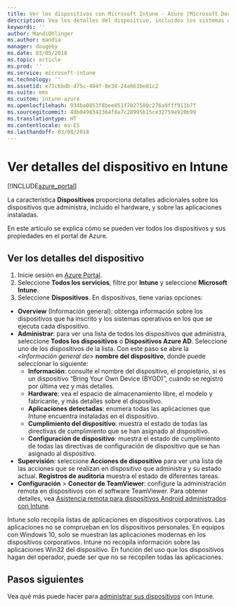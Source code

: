 ```yaml
---
title: Ver los dispositivos con Microsoft Intune - Azure |Microsoft Docs
description: Vea los detalles del dispositivo, incluidos los sistemas operativos, el espacio de almacenamiento, la fabricación y el modelo, y mucho más. Obtenga una lista de las aplicaciones instaladas, compruebe las directivas de cumplimiento, configure TeamViewer y más con Microsoft Intune en Azure. El procedimiento es similar a ver el inventario de los dispositivos que administra.
keywords: ''
author: MandiOhlinger
ms.author: mandia
manager: dougeby
ms.date: 03/05/2018
ms.topic: article
ms.prod: ''
ms.service: microsoft-intune
ms.technology: ''
ms.assetid: e71c6bdb-d75c-404f-8e38-24a663be81c2
ms.suite: ems
ms.custom: intune-azure
ms.openlocfilehash: 934ba0853f8bee851f7027580c276a9fff911b7f
ms.sourcegitcommit: 4db0498342364f8a7c28995b15ce32759e920b99
ms.translationtype: HT
ms.contentlocale: es-ES
ms.lasthandoff: 03/08/2018
---
```

# <a name="see-device-details-in-intune"></a>Ver detalles del dispositivo en Intune

[!INCLUDE[azure_portal](./includes/azure_portal.md)]

La característica **Dispositivos** proporciona detalles adicionales sobre los dispositivos que administra, incluido el hardware, y sobre las aplicaciones instaladas. 

En este artículo se explica cómo se pueden ver todos los dispositivos y sus propiedades en el portal de Azure.

## <a name="view-your-device-details"></a>Ver los detalles del dispositivo

1. Inicie sesión en [Azure Portal](https://portal.azure.com).
2. Seleccione **Todos los servicios**, filtre por **Intune** y seleccione **Microsoft Intune**.
3. Seleccione **Dispositivos**. En dispositivos, tiene varias opciones:

  - **Overview** (Información general): obtenga información sobre los dispositivos que ha inscrito y los sistemas operativos en los que se ejecuta cada dispositivo.
  - **Administrar**: para ver una lista de todos los dispositivos que administra, seleccione **Todos los dispositivos** o **Dispositivos Azure AD**.
    Seleccione uno de los dispositivos de la lista. Con este paso se abre la <*Información general de*> **nombre del dispositivo**, donde puede seleccionar lo siguiente:
    - **Información**: consulte el nombre del dispositivo, el propietario, si es un dispositivo “Bring Your Own Device (BYOD)”, cuándo se registró por última vez y más detalles.
    - **Hardware**: vea el espacio de almacenamiento libre, el modelo y fabricante, y más detalles sobre el dispositivo.
    - **Aplicaciones detectadas**: enumera todas las aplicaciones que Intune encuentra instaladas en el dispositivo.
    - **Cumplimiento del dispositivo**: muestra el estado de todas las directivas de cumplimiento que se han asignado al dispositivo.
    - **Configuración de dispositivo**: muestra el estado de cumplimiento de todas las directivas de configuración de dispositivo que se han asignado al dispositivo.
- **Supervisión**: seleccione **Acciones de dispositivo** para ver una lista de las acciones que se realizan en dispositivo que administra y su estado actual. **Registros de auditoría** muestra el estado de diferentes tareas.
- **Configuración** > **Conector de TeamViewer**: configure la administración remota en dispositivos con el software TeamViewer. Para obtener detalles, vea [Asistencia remota para dispositivos Android administrados con Intune](device-profile-android-teamviewer.md).

Intune solo recopila listas de aplicaciones en dispositivos corporativos. Las aplicaciones no se comprueban en los dispositivos personales. En equipos con Windows 10, solo se muestran las aplicaciones modernas en los dispositivos corporativos. Intune no recopila información sobre las aplicaciones Win32 del dispositivo. En función del uso que los dispositivos hagan del operador, puede ser que no se recopilen todas las aplicaciones.

## <a name="next-steps"></a>Pasos siguientes
Vea qué más puede hacer para [administrar sus dispositivos](device-management.md) con Intune.
